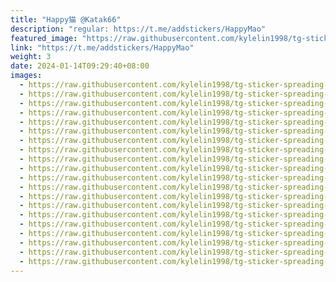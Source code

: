 ```yaml
---
title: "Happy猫 @Katak66"
description: "regular: https://t.me/addstickers/HappyMao"
featured_image: "https://raw.githubusercontent.com/kylelin1998/tg-sticker-spreading-worldwide-images/main/img/e79679f6-3beb-4160-a254-7729d6a937fb.jpg"
link: "https://t.me/addstickers/HappyMao"
weight: 3
date: 2024-01-14T09:29:40+08:00
images:
  - https://raw.githubusercontent.com/kylelin1998/tg-sticker-spreading-worldwide-images/main/img/e79679f6-3beb-4160-a254-7729d6a937fb.jpg
  - https://raw.githubusercontent.com/kylelin1998/tg-sticker-spreading-worldwide-images/main/img/8ef4278b-e9f7-406a-aa3f-c56898478a19.jpg
  - https://raw.githubusercontent.com/kylelin1998/tg-sticker-spreading-worldwide-images/main/img/2826690b-df7c-4efc-9b3b-b104ecda9d99.jpg
  - https://raw.githubusercontent.com/kylelin1998/tg-sticker-spreading-worldwide-images/main/img/6785af2b-0443-4bfd-961f-ef83d510481e.jpg
  - https://raw.githubusercontent.com/kylelin1998/tg-sticker-spreading-worldwide-images/main/img/5b8e54b5-c8bb-439b-9fe8-18b2d860c060.jpg
  - https://raw.githubusercontent.com/kylelin1998/tg-sticker-spreading-worldwide-images/main/img/8698e6b1-8981-43d1-a897-518f368a30cc.jpg
  - https://raw.githubusercontent.com/kylelin1998/tg-sticker-spreading-worldwide-images/main/img/c46d44bb-b341-411c-adc2-f62b5894a99b.jpg
  - https://raw.githubusercontent.com/kylelin1998/tg-sticker-spreading-worldwide-images/main/img/9fe05535-9d12-4d03-a424-07f0cd2b18bd.jpg
  - https://raw.githubusercontent.com/kylelin1998/tg-sticker-spreading-worldwide-images/main/img/6dda55e8-37cc-4eaf-9669-2cb5ed3ce967.jpg
  - https://raw.githubusercontent.com/kylelin1998/tg-sticker-spreading-worldwide-images/main/img/4bd53802-a11f-4ad1-9fc1-942a0fe05269.jpg
  - https://raw.githubusercontent.com/kylelin1998/tg-sticker-spreading-worldwide-images/main/img/540280bf-9c19-4f23-9537-324b319d8a06.jpg
  - https://raw.githubusercontent.com/kylelin1998/tg-sticker-spreading-worldwide-images/main/img/827dabc7-c78e-487f-a886-24700b68a21e.jpg
  - https://raw.githubusercontent.com/kylelin1998/tg-sticker-spreading-worldwide-images/main/img/c702379c-e429-4ca1-b391-ed14e56b7e64.jpg
  - https://raw.githubusercontent.com/kylelin1998/tg-sticker-spreading-worldwide-images/main/img/e528e4ec-160b-446f-97ef-a19dffd6df1c.jpg
  - https://raw.githubusercontent.com/kylelin1998/tg-sticker-spreading-worldwide-images/main/img/17b2e071-3e0a-4df6-844f-312a50b63370.jpg
  - https://raw.githubusercontent.com/kylelin1998/tg-sticker-spreading-worldwide-images/main/img/e43838f4-6d74-4f9b-89f2-4eddba2c87fe.jpg
  - https://raw.githubusercontent.com/kylelin1998/tg-sticker-spreading-worldwide-images/main/img/df99d758-d2c0-4213-ac25-4ff00b1a61e0.jpg
  - https://raw.githubusercontent.com/kylelin1998/tg-sticker-spreading-worldwide-images/main/img/11878325-3595-40bd-929a-8e9852de4fac.jpg
  - https://raw.githubusercontent.com/kylelin1998/tg-sticker-spreading-worldwide-images/main/img/14d5396a-e6c1-4314-9ac8-c013eb6dcd5b.jpg
  - https://raw.githubusercontent.com/kylelin1998/tg-sticker-spreading-worldwide-images/main/img/d7c1b2ee-6aa4-4698-93c1-0fe1a98116fd.jpg
---
```

